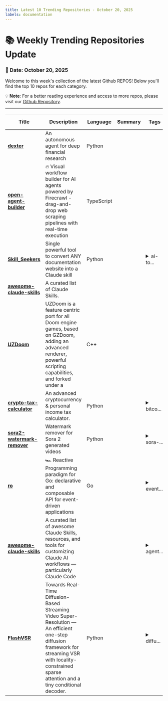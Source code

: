 ```yaml
---
title: Latest 10 Trending Repositories - October 20, 2025
labels: documentation
---
```

# 📚 Weekly Trending Repositories Update

### 📅 Date: October 20, 2025

Welcome to this week's collection of the latest Github REPOS! Below you'll find the top 10 repos for each category.

💡 **Note**: For a better reading experience and access to more repos, please visit our [Github Repository](https://github.com/marc-ko/daily-trending-repo).

---

| **Title** | **Description** | **Language** | **Summary** | **Tags** | **Stars Count** |
| --- | --- | --- | --- | --- | --- |
| **[dexter](https://github.com/virattt/dexter)** | An autonomous agent for deep financial research | Python |  |  | 1679 |
| **[open-agent-builder](https://github.com/firecrawl/open-agent-builder)** | 🔥 Visual workflow builder for AI agents powered by Firecrawl - drag-and-drop web scraping pipelines with real-time execution | TypeScript |  |  | 1121 |
| **[Skill_Seekers](https://github.com/yusufkaraaslan/Skill_Seekers)** | Single powerful tool to convert ANY documentation website into a Claude skill | Python |  | <details><summary>ai-to...</summary><p>ai-tools, automation, claude-ai, claude-skills, documentation, documentation-generator, mcp, mcp-server, python, web-scraping</p></details> | 929 |
| **[awesome-claude-skills](https://github.com/BehiSecc/awesome-claude-skills)** | A curated list of Claude Skills. |  |  |  | 860 |
| **[UZDoom](https://github.com/UZDoom/UZDoom)** | UZDoom is a feature centric port for all Doom engine games, based on GZDoom, adding an advanced renderer, powerful scripting capabilities, and forked under a | C++ |  |  | 747 |
| **[crypto-tax-calculator](https://github.com/Acn6S/crypto-tax-calculator)** | An advanced cryptocurrency & personal income tax calculator. | Python |  | <details><summary>bitco...</summary><p>bitcoin, crypto, crypto-tax-reports, cryptocurrency, cryptotax, tax-calculation, tax-calculator, tax-report, us-tax</p></details> | 593 |
| **[sora2-watermark-remover](https://github.com/hate0s/sora2-watermark-remover)** | Watermark remover for Sora 2 generated videos | Python |  | <details><summary>sora-...</summary><p>sora-ai, sora-watermark-remover, sora2-api</p></details> | 287 |
| **[ro](https://github.com/samber/ro)** | 🏎️ Reactive Programming paradigm for Go: declarative and composable API for event-driven applications | Go |  | <details><summary>event...</summary><p>event-driven, generics, go, golang, hacktoberfest, observable, observer, pipe, pipeline, reactive, reactive-extensions, reactive-programming, reactive-streams, reactivex, rx, rxjs, stream, subscription</p></details> | 283 |
| **[awesome-claude-skills](https://github.com/travisvn/awesome-claude-skills)** | A curated list of awesome Claude Skills, resources, and tools for customizing Claude AI workflows — particularly Claude Code |  |  | <details><summary>agent...</summary><p>agentic-coding, anthropic, awesome, awesome-list, awesome-lists, claude, claude-ai, claude-code, claude-desktop, claude-skills, claudeskills</p></details> | 273 |
| **[FlashVSR](https://github.com/OpenImagingLab/FlashVSR)** | Towards Real-Time Diffusion-Based Streaming Video Super-Resolution — An efficient one-step diffusion framework for streaming VSR with locality-constrained sparse attention and a tiny conditional decoder. | Python |  | <details><summary>diffu...</summary><p>diffusion-models, video-super-resolution</p></details> | 269 |

